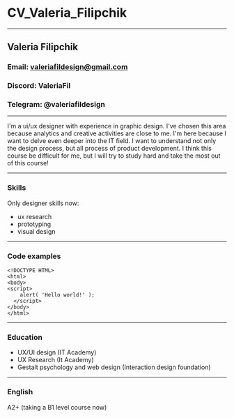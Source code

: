 # CV_Valeria_Filipchik
****
## Valeria Filipchik

### Email: valeriafildesign@gmail.com
### Discord: ValeriaFil     
### Telegram: @valeriafildesign
****
I'm a ui/ux designer with experience in graphic design. I've chosen this area because analytics and creative activities are close to me.
I'm here because I want to delve even deeper into the IT field. I want to understand not only the design process, but all process of product development. I think this course be difficult for me, but I will try to study hard and take the most out of this course!
****
### Skills
Only designer skills now: 
- ux research
- prototyping
- visual design
****
### Code examples
```
<!DOCTYPE HTML>
<html>
<body>
<script>
    alert( 'Hello world!' );
  </script>
</body>
</html>
```
****
### Education
- UX/UI design (IT Academy)
- UX Research (It Academy)
- Gestalt psychology and web design (Interaction design foundation)
****
### English
A2+ (taking a B1 level course now)
